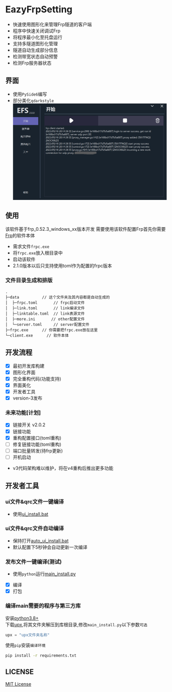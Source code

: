 # EazyFrpSetting
- 快速使用图形化来管理Frp隧道的客户端  
- 程序中快速关闭调试Frp
- 将程序最小化至托盘运行
- 支持多隧道图形化管理
- 隧道自动生成部分信息
- 检测带宽状态自动预警
- 检测Frp服务器状态
## 界面
- 使用`PySide6`编写
- 部分美化`qdarkstyle`  
![Example Image](https://raw.githubusercontent.com/LyceenAiro/EazyFrpSetting/doc/v3_file/show_file/2.png)
## 使用
该软件基于frp_0.52.3_windows_xx版本开发
需要使用该软件配置Frp首先你需要[Frp](https://github.com/fatedier/frp)的软件本体  
- 需求文件`frpc.exe`  
- 将`frpc.exe`放入根目录中
- 启动该软件
- 2.1.0版本以后只支持使用toml作为配置的frpc版本
### 文件目录生成和排版
```
.
├─data          // 这个文件夹及其内容都是自动生成的
│  ├─frpc.toml       // frpc启动文件
│  ├─link.toml       // link编译文件
│  ├─linktable.toml  // link表源文件
│  ├─more.ini       // other配置文件
│  └─server.toml     // server配置文件
├─frpc.exe      // 你需要把frpc.exe放在这里
└─client.exe      // 软件本体
```
## 开发流程
- [x] 最初开发库构建
- [x] 图形化界面
- [x] 完全重构代码(功能支持)
- [x] 界面美化
- [x] 开发者工具
- [x] version-3发布
### 未来功能[计划]
- [x] 链接开关 v2.0.2
- [x] 链接功能
- [x] 重构配置接口(toml重构)
- [ ] 修复链接功能(toml重构)
- [ ] 端口批量转发(待frp更新)
- [ ] 开机启动
- v3代码架构难以维护，将在v4重构后推出更多功能
## 开发者工具
### ui文件&qrc文件一键编译
- 使用[ui_install.bat](./ui_install.bat)
### ui文件&qrc文件自动编译
- 保持打开[auto_ui_install.bat](./auto_ui_install.bat)  
- 默认配置下5秒钟会自动更新一次编译
### 发布文件一键编译(测试)
- 使用`python`运行[main_install.py](./main_install.py)
- [x] 编译
- [x] 打包
### 编译main需要的程序与第三方库
安装[python3.8+](https://www.python.org/)  
下载[upx](https://github.com/upx/upx),将其文件夹解压到库根目录,修改`main_install.py`以下参数`可选`
``` python
upx = "upx文件夹名称"
```
使用`pip`安装`编译环境`
``` cmd
pip install -r requirements.txt
```
## LICENSE
[MIT License](./LICENSE)
